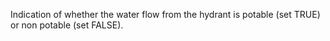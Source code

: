 ﻿Indication of whether the water flow from the hydrant is potable (set TRUE) or non potable (set FALSE).
